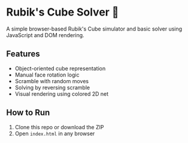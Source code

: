 # Rubik's Cube Solver 🧩

A simple browser-based Rubik's Cube simulator and basic solver using JavaScript and DOM rendering.

## Features
- Object-oriented cube representation
- Manual face rotation logic
- Scramble with random moves
- Solving by reversing scramble
- Visual rendering using colored 2D net

## How to Run
1. Clone this repo or download the ZIP
2. Open `index.html` in any browser
